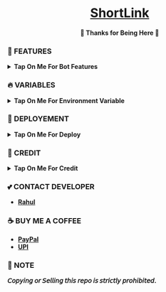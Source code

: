 <h1 align="center">
 <b><a href="https://youtu.be/oOOQIYqnz7w" target="/blank">ShortLink</a>
</h1>

<p align="center">🩷 Thanks for Being Here 🩷</p>



### 🥰 FEATURES

<details><summary>Tap On Me For Bot Features</summary>

- Link To ShortLink
- All Sites Support
- Enhanced Ui
- Simple & Best
- Custom Url Shortner
- Deploy on Heroku + Koyeb + Render + Railway.
- [Developer support](https://telegram.me/CodeXSupport) 24x7
</details>


### 🔥 VARIABLES

<details><summary>Tap On Me For Environment Variable</summary>

- `API_ID` : Get From [Here](https://youtu.be/RdMY6Lqfi9w)
- `API_HASH` : Get From [Here](https://youtu.be/RdMY6Lqfi9w)
- `BOT_TOKEN` : Get From [BotFather](https://youtu.be/aJILCCXfNVM).
- `BASE_URL` : Your app url
- `DATABASE_URL` : Mongodb [Database](https://youtu.be/pMJpHoiu1go)
- `SUPPORT_GROUP` : Your support group username without "@"
- `UPDATES_CHANNEL` : Your update channel username without "@"
</details>


### 📶 DEPLOYEMENT
<details>
<summary><b>Tap On Me For Deploy</summary>
<h3 align="center">
    ─「 ᴅᴇᴩʟᴏʏ ᴏɴ ʜᴇʀᴏᴋᴜ 」─
</h3>

<p align="center"><a href="https://heroku.com/deploy?template=https://github.com/CodexBots/ShortLink">
  <img src="https://www.herokucdn.com/deploy/button.svg" alt="Deploy On Heroku">
</a></p>
<h3 align="center">
    ─「 ᴅᴇᴩʟᴏʏ ᴏɴ ᴋᴏʏᴇʙ 」─
</h3>
<p align="center"><a href="https://app.koyeb.com/deploy?type=git&repository=github.com/CodexBots/ShortLink&branch=main&name=ShortLink">
  <img src="https://www.koyeb.com/static/images/deploy/button.svg" alt="Deploy On Koyeb">
</a></p>
<h3 align="center">
    ─「 ᴅᴇᴩʟᴏʏ ᴏɴ ʀᴇɴᴅᴇʀ 」─
</h3>
<p align="center"><a href="https://render.com/deploy?repo=https://github.com/CodexBots/ShortLink">
<img src="https://render.com/images/deploy-to-render-button.svg" alt="Deploy to Render">
</a></p></details>


### 🥳 CREDIT

<details><summary>Tap On Me For Credit</summary>


💝 Credit Goes To [CodeXBots](https://github.com/CodeXBots)

💘 Base Repo Credit [TamilanBotsZ](https://github.com/TamilanBotsZ)

💖 And Thank You So Much To All Who Help In This Journey.
</details>

### 💕 CONTACT DEVELOPER

- [Rahul](https://telegram.me/CodeXBro)

### ☕ BUY ME A COFFEE
- [PayPal](https://paypal.me/RahulReviews)
- [UPI](https://codexbots.github.io/Donate)

### 📌 NOTE

𝘊𝘰𝘱𝘺𝘪𝘯𝘨 𝘰𝘳 𝘚𝘦𝘭𝘭𝘪𝘯𝘨 𝘵𝘩𝘪𝘴 𝘳𝘦𝘱𝘰 𝘪𝘴 𝘴𝘵𝘳𝘪𝘤𝘵𝘭𝘺 𝘱𝘳𝘰𝘩𝘪𝘣𝘪𝘵𝘦𝘥.</b>